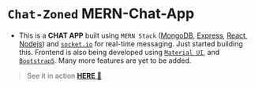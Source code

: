 # `Chat-Zoned` MERN-Chat-App

- This is a **CHAT APP** built using `MERN Stack` ([MongoDB](https://mongodb.com/), [Express](https://expressjs.com/), [React](https://reactjs.org/), [Nodejs](https://nodejs.org/en/)) and [`socket.io`](https://socket.io/) for real-time messaging. Just started building this. Frontend is also being developed using [`Material UI`](https://mui.com/), and [`Bootstrap5`](https://getbootstrap.com/). Many more features are yet to be added.

> See it in action [**HERE** 🚀](https://chat-zoned.herokuapp.com)
